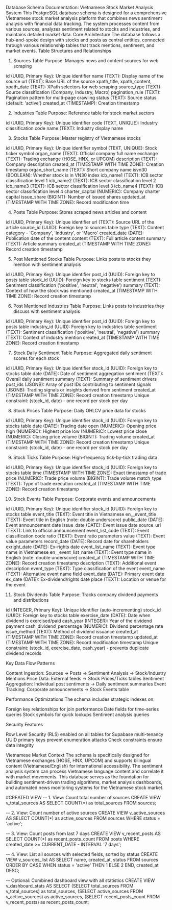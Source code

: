 Database Schema Documentation: Vietnamese Stock Market Analysis System
This PostgreSQL database schema is designed for a comprehensive Vietnamese stock market analysis platform that combines news sentiment analysis with financial data tracking. The system processes content from various sources, analyzes sentiment related to stocks and industries, and maintains detailed market data.
Core Architecture
The database follows a hub-and-spoke design with stocks and posts as central entities, connected through various relationship tables that track mentions, sentiment, and market events.
Table Structures and Relationships
1. Sources Table
Purpose: Manages news and content sources for web scraping

id (UUID, Primary Key): Unique identifier
name (TEXT): Display name of the source
url (TEXT): Base URL of the source
xpath_title, xpath_content, xpath_date (TEXT): XPath selectors for web scraping
source_type (TEXT): Source classification (Company, Industry, Macro)
pagination_rule (TEXT): Pagination pattern for multi-page crawling
status (TEXT): Source status (default: 'active')
created_at (TIMESTAMP): Creation timestamp

2. Industries Table
Purpose: Reference table for stock market sectors

id (UUID, Primary Key): Unique identifier
code (TEXT, UNIQUE): Industry classification code
name (TEXT): Industry display name

3. Stocks Table
Purpose: Master registry of Vietnamese stocks

id (UUID, Primary Key): Unique identifier
symbol (TEXT, UNIQUE): Stock ticker symbol
organ_name (TEXT): Official company full name
exchange (TEXT): Trading exchange (HOSE, HNX, or UPCOM)
description (TEXT): Company description
created_at (TIMESTAMP WITH TIME ZONE): Creation timestamp
organ_short_name (TEXT): Short company name
isvn30 (BOOLEAN): Whether stock is in VN30 index
icb_name1 (TEXT): ICB sector classification level 1
icb_name2 (TEXT): ICB sector classification level 2
icb_name3 (TEXT): ICB sector classification level 3
icb_name4 (TEXT): ICB sector classification level 4
charter_capital (NUMERIC): Company charter capital
issue_share (BIGINT): Number of issued shares
updated_at (TIMESTAMP WITH TIME ZONE): Record modification time

4. Posts Table
Purpose: Stores scraped news articles and content

id (UUID, Primary Key): Unique identifier
url (TEXT): Source URL of the article
source_id (UUID): Foreign key to sources table
type (TEXT): Content category - 'Company', 'Industry', or 'Macro'
created_date (DATE): Publication date of the content
content (TEXT): Full article content
summary (TEXT): Article summary
created_at (TIMESTAMP WITH TIME ZONE): Record creation timestamp

5. Post Mentioned Stocks Table
Purpose: Links posts to stocks they mention with sentiment analysis

id (UUID, Primary Key): Unique identifier
post_id (UUID): Foreign key to posts table
stock_id (UUID): Foreign key to stocks table
sentiment (TEXT): Sentiment classification ('positive', 'neutral', 'negative')
summary (TEXT): Context of how the stock was mentioned
created_at (TIMESTAMP WITH TIME ZONE): Record creation timestamp

6. Post Mentioned Industries Table
Purpose: Links posts to industries they discuss with sentiment analysis

id (UUID, Primary Key): Unique identifier
post_id (UUID): Foreign key to posts table
industry_id (UUID): Foreign key to industries table
sentiment (TEXT): Sentiment classification ('positive', 'neutral', 'negative')
summary (TEXT): Context of industry mention
created_at (TIMESTAMP WITH TIME ZONE): Record creation timestamp

7. Stock Daily Sentiment Table
Purpose: Aggregated daily sentiment scores for each stock

id (UUID, Primary Key): Unique identifier
stock_id (UUID): Foreign key to stocks table
date (DATE): Date of sentiment aggregation
sentiment (TEXT): Overall daily sentiment
summary (TEXT): Summary of sentiment drivers
post_ids (JSONB): Array of post IDs contributing to sentiment
signals (JSONB): Trading signals or insights derived from sentiment
created_at (TIMESTAMP WITH TIME ZONE): Record creation timestamp
Unique constraint: (stock_id, date) - one record per stock per day

8. Stock Prices Table
Purpose: Daily OHLCV price data for stocks

id (UUID, Primary Key): Unique identifier
stock_id (UUID): Foreign key to stocks table
date (DATE): Trading date
open (NUMERIC): Opening price
high (NUMERIC): Highest price
low (NUMERIC): Lowest price
close (NUMERIC): Closing price
volume (BIGINT): Trading volume
created_at (TIMESTAMP WITH TIME ZONE): Record creation timestamp
Unique constraint: (stock_id, date) - one record per stock per day

9. Stock Ticks Table
Purpose: High-frequency tick-by-tick trading data

id (UUID, Primary Key): Unique identifier
stock_id (UUID): Foreign key to stocks table
time (TIMESTAMP WITH TIME ZONE): Exact timestamp of trade
price (NUMERIC): Trade price
volume (BIGINT): Trade volume
match_type (TEXT): Type of trade execution
created_at (TIMESTAMP WITH TIME ZONE): Record creation timestamp

10. Stock Events Table
Purpose: Corporate events and announcements

id (UUID, Primary Key): Unique identifier
stock_id (UUID): Foreign key to stocks table
event_title (TEXT): Event title in Vietnamese
en__event_title (TEXT): Event title in English (note: double underscore)
public_date (DATE): Event announcement date
issue_date (DATE): Event issue date
source_url (TEXT): Link to official announcement
event_list_code (TEXT): Event classification code
ratio (TEXT): Event ratio parameters
value (TEXT): Event value parameters
record_date (DATE): Record date for shareholders
exright_date (DATE): Ex-rights date
event_list_name (TEXT): Event type name in Vietnamese
en__event_list_name (TEXT): Event type name in English (note: double underscore)
created_at (TIMESTAMP WITH TIME ZONE): Record creation timestamp
description (TEXT): Additional event description
event_type (TEXT): Type classification of the event
event_name (TEXT): Alternative event name field
event_date (DATE): Primary event date
ex_date (DATE): Ex-dividend/rights date
place (TEXT): Location or venue for the event

11. Stock Dividends Table
Purpose: Tracks company dividend payments and distributions

id (INTEGER, Primary Key): Unique identifier (auto-incrementing)
stock_id (UUID): Foreign key to stocks table
exercise_date (DATE): Date when dividend is exercised/paid
cash_year (INTEGER): Year of the dividend payment
cash_dividend_percentage (NUMERIC): Dividend percentage rate
issue_method (TEXT): Method of dividend issuance
created_at (TIMESTAMP WITH TIME ZONE): Record creation timestamp
updated_at (TIMESTAMP WITH TIME ZONE): Record modification timestamp
Unique constraint: (stock_id, exercise_date, cash_year) - prevents duplicate dividend records

Key Data Flow Patterns

Content Ingestion: Sources → Posts → Sentiment Analysis → Stock/Industry Mentions
Price Data: External feeds → Stock Prices/Ticks tables
Sentiment Aggregation: Individual post sentiments → Daily sentiment summaries
Event Tracking: Corporate announcements → Stock Events table

Performance Optimizations
The schema includes strategic indexes on:

Foreign key relationships for join performance
Date fields for time-series queries
Stock symbols for quick lookups
Sentiment analysis queries

Security Features

Row Level Security (RLS) enabled on all tables for Supabase multi-tenancy
UUID primary keys prevent enumeration attacks
Check constraints ensure data integrity

Vietnamese Market Context
The schema is specifically designed for Vietnamese exchanges (HOSE, HNX, UPCOM) and supports bilingual content (Vietnamese/English) for international accessibility. The sentiment analysis system can process Vietnamese language content and correlate it with market movements.
This database serves as the foundation for building sentiment-driven trading algorithms, market analysis dashboards, and automated news monitoring systems for the Vietnamese stock market.


#CREATED VIEW
-- 1. View: Count total number of sources
CREATE VIEW v_total_sources AS
SELECT COUNT(*) as total_sources
FROM sources;

-- 2. View: Count number of active sources
CREATE VIEW v_active_sources AS
SELECT COUNT(*) as active_sources
FROM sources
WHERE status = 'active';

-- 3. View: Count posts from last 7 days
CREATE VIEW v_recent_posts AS
SELECT COUNT(*) as recent_posts_count
FROM posts
WHERE created_date >= CURRENT_DATE - INTERVAL '7 days';

-- 4. View: List all sources with selected fields, sorted by status
CREATE VIEW v_sources_list AS
SELECT 
    name,
    created_at,
    status
FROM sources
ORDER BY 
    CASE 
        WHEN status = 'active' THEN 1 
        ELSE 2 
    END,
    created_at DESC;

-- Optional: Combined dashboard view with all statistics
CREATE VIEW v_dashboard_stats AS
SELECT 
    (SELECT total_sources FROM v_total_sources) as total_sources,
    (SELECT active_sources FROM v_active_sources) as active_sources,
    (SELECT recent_posts_count FROM v_recent_posts) as recent_posts_count;